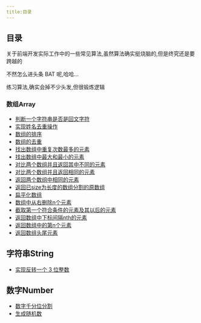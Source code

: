```yaml
---
title:目录
---
```


## 目录

关于前端开发实际工作中的一些常见算法,虽然算法确实挺烧脑的,但是终究还是要跨越的

不然怎么进头条 BAT 呢,哈哈...

练习算法,确实会掉不少头发,但很锻炼逻辑

### 数组Array

- [判断一个字符串是否是回文字符](./is-palindrome-character)
- [实现姓名去重操作](./name-duplication-operation)
- [数组的排序](./arraySort)
- [数组的去重](./array-unique)
- [找出数组中重复次数最多的元素](./array-findMostReEl)
- [找出数组中最大和最小的元素](./array-max-min-el)
- [对比两个数组并且返回其中不同的元素](./array-compare-two-diff-ele)
- [对比两个数组并且返回相同的元素](./array-compare-two-common-ele)
- [返回两个数组中相同的元素](./array-same-two-array)
- [返回已size为长度的数组分割的原数组](./array-return-size)
- [扁平化数组](./array-flat)
- [数组中从右删除n个元素](./array-from-right-delete-elem)
- [截取第一个符合条件的元素及其以后的元素](./array-split-elem)
- [返回数组中下标间隔nth的元素](./array-return-nth)
- [返回数组中的第n个元素](./array-return-n-elem)
- [返回数组头尾元素](./array-head-elem)

## 字符串String

- [实现反转一个 3 位整数](./reverse-three-init)

## 数字Number

- [数字千分位分割]('./number-split')
- [生成随机数](./number-suijishu)